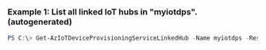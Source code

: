 ### Example 1: List all linked IoT hubs in "myiotdps". (autogenerated)
```powershell
PS C:\> Get-AzIoTDeviceProvisioningServiceLinkedHub -Name myiotdps -ResourceGroupName myresourcegroup
```

